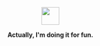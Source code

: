 <p align="center">
	<img width="40" src="https://github.githubassets.com/images/mona-loading-default.gif">
<p align="center"><strong>Actually, I'm doing it for fun.</strong></p>
